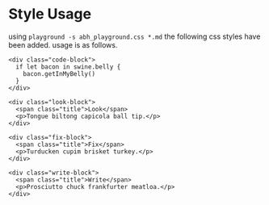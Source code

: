 # Style Usage
using `playground -s abh_playground.css *.md` the following css styles have been added.   usage is as follows.

    <div class="code-block">
      if let bacon in swine.belly {
        bacon.getInMyBelly()
      }
    </div>

    <div class="look-block">
      <span class="title">Look</span>
      <p>Tongue biltong capicola ball tip.</p>
    </div>

    <div class="fix-block">
      <span class="title">Fix</span>
      <p>Turducken cupim brisket turkey.</p>
    </div>

    <div class="write-block">
      <span class="title">Write</span>
      <p>Prosciutto chuck frankfurter meatloa.</p>
    </div>


